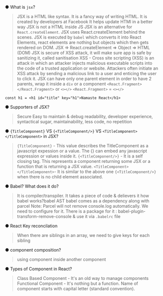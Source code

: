 ● What is `jsx`?
> JSX is a HTML like syntax. It is a fancy way of writing HTML. It is created by developers at Facebook 
> It helps update HTMl in a better way
> JSX is not a HTML inside JS
> JSX is an alternative for `React.createElement`. JSX uses React.createElement behind the scenes.
> JSX is executed by `babel` which converts it into React Elements, react elements are nothing but objects which then gets rendered on DOM.
> JSX => React.createElement => Object => HTML (DOM)
> JSX is secure of XSS attack, it will make sure app is safe by sanitizing it, called sanitisation
> XSS - Cross site scripting (XSS) is an attack in which an attacker injects malicious executable scripts into the code of a trusted application or website. Attackers often initiate an XSS attack by sending a malicious link to a user and enticing the user to click it.
> JSX can have only one parent element
> in order to have 2 parents, wrap it inside a `div` or a component `<React.Fragment></React.Fragment>` or `<></>`
> `<React.Fragment>` = `<></>`

```
const h1 = <h1 id="title" key="h1">Namaste React</h1>
```

● Supporters of JSX?
> Secure 
> Easy to maintain & debug
> readability, developer experience, syntactical sugar, maintainability, less code, no repetition


● `{TitleComponent}` VS `{<TitleComponent/>}` VS `<TitleComponent></TitleComponent>` in JSX?
> `{TitleComponent}` - This value describes the TitleComponent as a javascript expession or a value. The {} can embed any javascript expression or values inside it.
> `{<TitleComponent/>}` -  It is a self closing tag. This represents a component returning some JSX or a function that is returning a JSX value. 
> `<TitleComponent></TitleComponent>`- It is similar to the above one `{<TitleComponent/>}` when there is no child element associated.

● Babel? What does it do?
> It is compiler/transpiler. It takes a piece of code & delievers it
> how babel works?babel AST
> babel comes as a dependency along with parcel
> Note: Parcel will not remove console.log automatically. We need to configure for it. There is a package for it : babel-plugin-transform-remove-console & use it via `.babelrc` file

● React Key reconcilation
> When there are siblings in an array, we need to give keys for each sibling

● component composition?
> using component inside another component

● Types of Component in React?
> Class Based Component - It's an old way to manage components
> Functional Component - It's nothing but a function. Name of component starts with capital letter (standard convention). 
